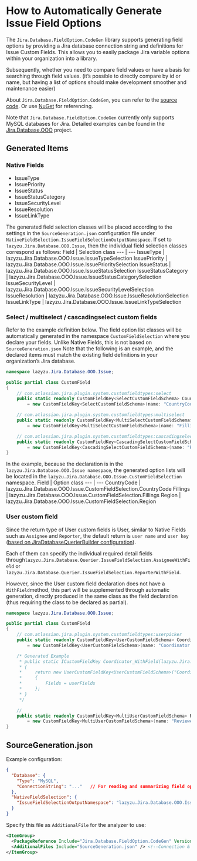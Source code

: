# How to Automatically Generate Issue Field Options

The `Jira.Database.FieldOption.CodeGen` library supports generating field options by providing a Jira database connection string and definitions for Issue Custom Fields.
This allows you to easily package Jira variable options within your organization into a library.

Subsequently, whether you need to compare field values or have a basis for searching through field values.
(it’s possible to directly compare by id or name, but having a list of options should make development smoother and maintenance easier)

About `Jira.Database.FieldOption.CodeGen`, you can refer to the [source code](https://github.com/lazyzu/Jira.Database.Querier/tree/0.0.1/Jira.Database.FieldOption.CodeGen).
Or use [NuGet](https://www.nuget.org/packages/lazyzu.Jira.Database.FieldOption.CodeGen) for referencing.

Note that `Jira.Database.FieldOption.CodeGen` currently only supports MySQL databases for Jira.
Detailed examples can be found in the [Jira.Database.OOO](https://github.com/lazyzu/Jira.Database.Querier/tree/0.0.1/Jira.Database.OOO) project.

## Generated Items

### Native Fields
* IssueType
* IssuePriority
* IssueStatus
* IssueStatusCategory
* IssueSecurityLevel
* IssueResolution
* IssueLinkType

The generated field selection classes will be placed according to the settings in the `SourceGeneration.json` configuration file under `NativeFieldSelection.IssueFieldSelectionOutputNamespace`.
If set to `lazyzu.Jira.Database.OOO.Issue`, then the individual field selection classes correspond as follows:
Field | Selection class
--- | ---
IssueType | lazyzu.Jira.Database.OOO.Issue.IssueTypeSelection
IssuePriority | lazyzu.Jira.Database.OOO.Issue.IssuePrioritySelection
IssueStatus | lazyzu.Jira.Database.OOO.Issue.IssueStatusSelection
IssueStatusCategory | lazyzu.Jira.Database.OOO.Issue.IssueStatusCategorySelection
IssueSecurityLevel | lazyzu.Jira.Database.OOO.Issue.IssueSecurityLevelSelection
IssueResolution | lazyzu.Jira.Database.OOO.Issue.IssueResolutionSelection
IssueLinkType | lazyzu.Jira.Database.OOO.Issue.IssueLinkTypeSelection


### Select / multiselect / cascadingselect custom fields

Refer to the example definition below. The field option list classes will be automatically generated in the namespace `CustomFieldSelection` where you declare your fields.
Unlike Native Fields, this is not based on `SourceGeneration.json`
Note that the following is an example, and the declared items must match the existing field definitions in your organization’s Jira database.

```csharp
namespace lazyzu.Jira.Database.OOO.Issue;

public partial class CustomField
{
    // com.atlassian.jira.plugin.system.customfieldtypes:select
    public static readonly CustomFieldKey<SelectCustomFieldSchema> CountryCode
        = new CustomFieldKey<SelectCustomFieldSchema>(name: "CountryCode Field Name in Jira", id: countryCodeFieldIdInJira);

    // com.atlassian.jira.plugin.system.customfieldtypes:multiselect
    public static readonly CustomFieldKey<MultiSelectCustomFieldSchema> Fillings 
        = new CustomFieldKey<MultiSelectCustomFieldSchema>(name: "Fillings Field Name", id: fillingsFieldIdInJira);

    // com.atlassian.jira.plugin.system.customfieldtypes:cascadingselect
    public static readonly CustomFieldKey<CascadingSelectCustomFieldSchema> Region 
        = new CustomFieldKey<CascadingSelectCustomFieldSchema>(name: "Region Field Name in Jira", id: regionFieldIdInJira);
}
```

In the example, because the declaration is in the `lazyzu.Jira.Database.OOO.Issue namespace`, the generated option lists will be located in the `lazyzu.Jira.Database.OOO.Issue.CustomFieldSelection` namespace.
Field | Option class
--- | ---
CountryCode | lazyzu.Jira.Database.OOO.Issue.CustomFieldSelection.CountryCode
Fillings | lazyzu.Jira.Database.OOO.Issue.CustomFieldSelection.Fillings
Region | lazyzu.Jira.Database.OOO.Issue.CustomFieldSelection.Region

### User custom field

Since the return type of User custom fields is User, similar to Native Fields such as `Assignee` and `Reporter`, the default return is `user name` and `user key` ([based on JiraDatabaseQuerierBuilder configuration](https://github.com/lazyzu/Jira.Database.Querier/tree/0.0.1\docs\querier-builder-configuration.md)).

Each of them can specify the individual required detail fields through`lazyzu.Jira.Database.Querier.IssueFieldSelection.AssigneeWithField` or `lazyzu.Jira.Database.Querier.IssueFieldSelection.ReporterWithField`.

However, since the User custom field declaration does not have a `WithField`method, this part will be supplemented through automatic generation, directly produced in the same class as the field declaration (thus requiring the class to be declared as partial).

```csharp
namespace lazyzu.Jira.Database.OOO.Issue;

public partial class CustomField
{
    // com.atlassian.jira.plugin.system.customfieldtypes:userpicker
    public static readonly CustomFieldKey<UserCustomFieldSchema> Coordinator 
        = new CustomFieldKey<UserCustomFieldSchema>(name: "Coordinator Field Name in Jira", id: coordinatorFieldIdInJira);

    /* Generated Example
     * public static ICustomFieldKey Coordinator_WithField(lazyzu.Jira.Database.Querier.User.Contract.FieldKey[] userFields)
     * {
     *     return new UserCustomFieldKey<UserCustomFieldSchema>("Coordinator Field Name in Jira", coordinatorFieldIdInJira)
     *     {
     *         Fields = userFields
     *     };
     * }
     */

    // 
    public static readonly CustomFieldKey<MultiUserCustomFieldSchema> Reviewers 
        = new CustomFieldKey<MultiUserCustomFieldSchema>(name: "Reviewers Field Name in Jira", id: reviewersFieldIdInJira);
}
```


## SourceGeneration.json
Example configuration:
```json
{
  "Database": {
    "Type": "MySQL",
    "ConnectionString": "..."   // For reading and summarizing field options from Jira Database
  },
  "NativeFieldSelection": {
    "IssueFieldSelectionOutputNamespace": "lazyzu.Jira.Database.OOO.Issue"    // For native field option generation
  }
}
```

Specify this file as `AdditionalFile` for the analyzer to use:
```xml
<ItemGroup>
  <PackageReference Include="Jira.Database.FieldOption.CodeGen" Version="0.0.1" /> <!--For field selection generate (include type, status, priority... & custom fields)-->
  <AdditionalFiles Include="SourceGeneration.json" /> <!--Connection & Output config define for field selection generate-->
</ItemGroup>
```
